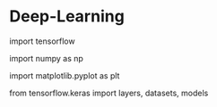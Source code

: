 # Deep-Learning

import tensorflow

import numpy as np

import matplotlib.pyplot as plt

from tensorflow.keras import layers, datasets, models
